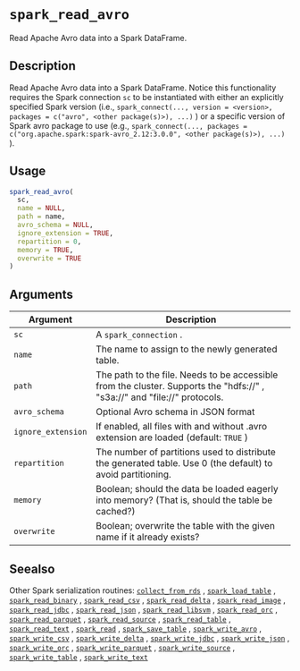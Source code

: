 # `spark_read_avro`

Read Apache Avro data into a Spark DataFrame.


## Description

Read Apache Avro data into a Spark DataFrame.
 Notice this functionality requires the Spark connection `sc` to be instantiated with either
 an explicitly specified Spark version (i.e.,
 `spark_connect(..., version = <version>, packages = c("avro", <other package(s)>), ...)` )
 or a specific version of Spark avro package to use (e.g.,
 `spark_connect(..., packages = c("org.apache.spark:spark-avro_2.12:3.0.0", <other package(s)>), ...)` ).


## Usage

```r
spark_read_avro(
  sc,
  name = NULL,
  path = name,
  avro_schema = NULL,
  ignore_extension = TRUE,
  repartition = 0,
  memory = TRUE,
  overwrite = TRUE
)
```


## Arguments

Argument      |Description
------------- |----------------
`sc`     |     A `spark_connection` .
`name`     |     The name to assign to the newly generated table.
`path`     |     The path to the file. Needs to be accessible from the cluster. Supports the "hdfs://" , "s3a://" and "file://" protocols.
`avro_schema`     |     Optional Avro schema in JSON format
`ignore_extension`     |     If enabled, all files with and without .avro extension are loaded (default: `TRUE` )
`repartition`     |     The number of partitions used to distribute the generated table. Use 0 (the default) to avoid partitioning.
`memory`     |     Boolean; should the data be loaded eagerly into memory? (That is, should the table be cached?)
`overwrite`     |     Boolean; overwrite the table with the given name if it already exists?


## Seealso

Other Spark serialization routines:
 [`collect_from_rds`](#collectfromrds) ,
 [`spark_load_table`](#sparkloadtable) ,
 [`spark_read_binary`](#sparkreadbinary) ,
 [`spark_read_csv`](#sparkreadcsv) ,
 [`spark_read_delta`](#sparkreaddelta) ,
 [`spark_read_image`](#sparkreadimage) ,
 [`spark_read_jdbc`](#sparkreadjdbc) ,
 [`spark_read_json`](#sparkreadjson) ,
 [`spark_read_libsvm`](#sparkreadlibsvm) ,
 [`spark_read_orc`](#sparkreadorc) ,
 [`spark_read_parquet`](#sparkreadparquet) ,
 [`spark_read_source`](#sparkreadsource) ,
 [`spark_read_table`](#sparkreadtable) ,
 [`spark_read_text`](#sparkreadtext) ,
 [`spark_read`](#sparkread) ,
 [`spark_save_table`](#sparksavetable) ,
 [`spark_write_avro`](#sparkwriteavro) ,
 [`spark_write_csv`](#sparkwritecsv) ,
 [`spark_write_delta`](#sparkwritedelta) ,
 [`spark_write_jdbc`](#sparkwritejdbc) ,
 [`spark_write_json`](#sparkwritejson) ,
 [`spark_write_orc`](#sparkwriteorc) ,
 [`spark_write_parquet`](#sparkwriteparquet) ,
 [`spark_write_source`](#sparkwritesource) ,
 [`spark_write_table`](#sparkwritetable) ,
 [`spark_write_text`](#sparkwritetext)


